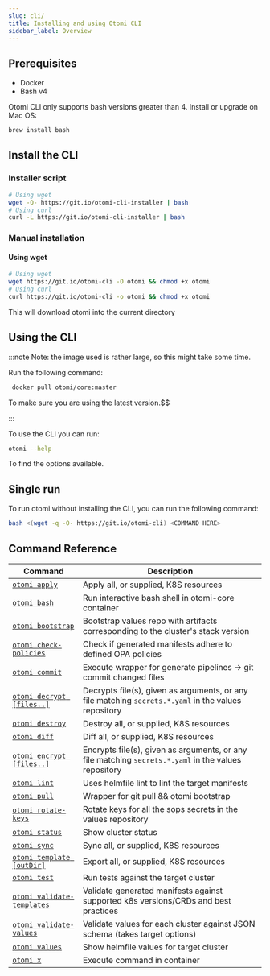 ```yaml
---
slug: cli/
title: Installing and using Otomi CLI
sidebar_label: Overview
---
```


## Prerequisites

- Docker
- Bash v4

Otomi CLI only supports bash versions greater than 4. Install or upgrade on Mac OS:

```bash
brew install bash
```

## Install the CLI

### Installer script

```bash
# Using wget
wget -O- https://git.io/otomi-cli-installer | bash
# Using curl
curl -L https://git.io/otomi-cli-installer | bash
```

### Manual installation

#### Using wget

```bash
# Using wget
wget https://git.io/otomi-cli -O otomi && chmod +x otomi
# Using curl
curl https://git.io/otomi-cli -o otomi && chmod +x otomi
```

This will download otomi into the current directory

## Using the CLI

:::note Note: the image used is rather large, so this might take some time.

Run the following command:

```bash
 docker pull otomi/core:master
```

To make sure you are using the latest version.$$

:::

To use the CLI you can run:

```bash
otomi --help
```

To find the options available.

## Single run

To run otomi without installing the CLI, you can run the following command:

```bash
bash <(wget -q -O- https://git.io/otomi-cli) <COMMAND HERE>
```

## Command Reference

| Command | Description |
| --- | --- |
| [`otomi apply`](apply) | Apply all, or supplied, K8S resources |
| [`otomi bash`](bash) | Run interactive bash shell in otomi-core container |
| [`otomi bootstrap`](bootstrap) | Bootstrap values repo with artifacts corresponding to the cluster's stack version |
| [`otomi check-policies`](check-policies) | Check if generated manifests adhere to defined OPA policies |
| [`otomi commit`](commit) | Execute wrapper for generate pipelines -> git commit changed files |
| [`otomi decrypt [files..]`](decrypt) | Decrypts file(s), given as arguments, or any file matching `secrets.*.yaml` in the values repository |
| [`otomi destroy`](destroy) | Destroy all, or supplied, K8S resources |
| [`otomi diff`](diff) | Diff all, or supplied, K8S resources |
| [`otomi encrypt [files..]`](encrypt) | Encrypts file(s), given as arguments, or any file matching `secrets.*.yaml` in the values repository |
| [`otomi lint`](lint) | Uses helmfile lint to lint the target manifests |
| [`otomi pull`](pull) | Wrapper for git pull && otomi bootstrap |
| [`otomi rotate-keys`](rotate-keys) | Rotate keys for all the sops secrets in the values repository |
| [`otomi status`](status) | Show cluster status |
| [`otomi sync`](sync) | Sync all, or supplied, K8S resources |
| [`otomi template [outDir]`](template) | Export all, or supplied, K8S resources |
| [`otomi test`](test) | Run tests against the target cluster |
| [`otomi validate-templates`](validate-templates) | Validate generated manifests against supported k8s versions/CRDs and best practices |
| [`otomi validate-values`](validate-values) | Validate values for each cluster against JSON schema (takes target options) |
| [`otomi values`](values) | Show helmfile values for target cluster |
| [`otomi x`](x) | Execute command in container |
